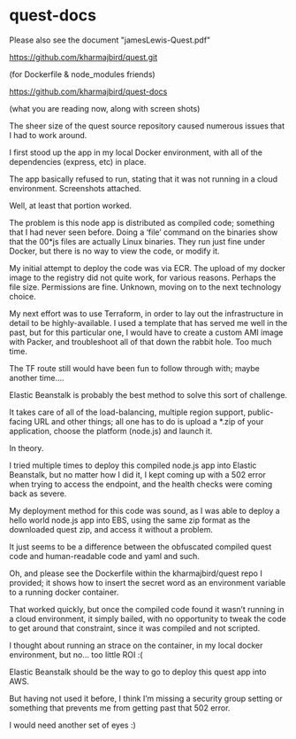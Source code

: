 # quest-docs

Please also see the document "jamesLewis-Quest.pdf"






https://github.com/kharmajbird/quest.git

(for Dockerfile & node_modules friends)


https://github.com/kharmajbird/quest-docs

(what you are reading now, along with screen shots)



The sheer size of the quest source repository caused numerous issues that I had to work around.

I first stood up the app in my local Docker environment, with all of the dependencies (express, etc) in place.

The app basically refused to run, stating that it was not running in a cloud environment. Screenshots attached.

Well, at least that portion worked.

The problem is this node app is distributed as compiled code; something that I had never seen before.  Doing a ‘file’ command on the binaries show that the 00*js files are actually Linux binaries.  They run just fine under Docker, but there is no way to view the code, or modify it.

My initial attempt to deploy the code was via ECR. The upload of my docker image to the registry did not quite work, for various reasons. Perhaps the file size. Permissions are fine. Unknown, moving on to the next technology choice.

My next effort was to use Terraform, in order to lay out the infrastructure in detail to be highly-available. I used a template that has served me well in the past, but for this particular one, I would have to create a custom AMI image with Packer, and troubleshoot all of that down the rabbit hole. Too much time.

The TF route still would have been fun to follow through with; maybe another time….

Elastic Beanstalk is probably the best method to solve this sort of challenge.

It takes care of all of the load-balancing, multiple region support, public-facing URL and other things; all one has to do is upload a *.zip of your application, choose the platform (node.js) and launch it.

In theory.

I tried multiple times to deploy this compiled node.js app into Elastic Beanstalk, but no matter how I did it, I kept coming up with a 502 error when trying to access the endpoint, and the health checks were coming back as severe.

My deployment method for this code was sound, as I was able to deploy a hello world node.js app into EBS, using the same zip format as the downloaded quest zip, and access it without a problem.

It just seems to be a difference between the obfuscated compiled quest code and human-readable code and yaml and such.


Oh, and please see the Dockerfile within the kharmajbird/quest repo I provided; it shows how to insert the secret word as an environment variable to a running docker container.

That worked quickly, but once the compiled code found it wasn’t running in a cloud environment, it simply bailed, with no opportunity to tweak the code to get around that constraint, since it was compiled and not scripted.

I thought about running an strace on the container, in my local docker environment, but no… too little ROI :(

Elastic Beanstalk should be the way to go to deploy this quest app into AWS.

But having not used it before, I think I’m missing a security group setting or something that prevents me from getting past that 502 error.

I would need another set of eyes :)






